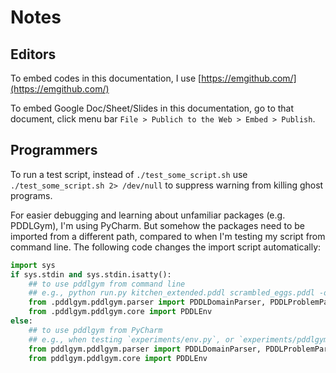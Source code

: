 # Notes

## Editors

To embed codes in this documentation, I use [https://emgithub.com/](https://emgithub.com/)

To embed Google Doc/Sheet/Slides in this documentation, go to that document, click menu bar `File > Publich to the Web > Embed > Publish`.

## Programmers

To run a test script, instead of `./test_some_script.sh`  use `./test_some_script.sh 2> /dev/null` to suppress warning from killing ghost programs.

For easier debugging and learning about unfamiliar packages (e.g. PDDLGym), I'm using PyCharm. But somehow the packages need to be imported from a different path, compared to when I'm testing my script from command line. The following code changes the import script automatically:

```python
import sys
if sys.stdin and sys.stdin.isatty():
    ## to use pddlgym from command line
    ## e.g., python run.py kitchen_extended.pddl scrambled_eggs.pddl -o obj_extended.pddl -v 0 -e 'experiments/planner_FD'
    from .pddlgym.pddlgym.parser import PDDLDomainParser, PDDLProblemParser
    from .pddlgym.pddlgym.core import PDDLEnv
else:
    ## to use pddlgym from PyCharm
    ## e.g., when testing `experiments/env.py`, or `experiments/pddlgym/pddlgym/downward_translator/normalize.py`
    from pddlgym.pddlgym.parser import PDDLDomainParser, PDDLProblemParser
    from pddlgym.pddlgym.core import PDDLEnv
```